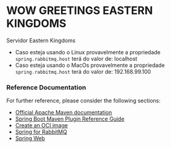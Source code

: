 # WOW GREETINGS EASTERN KINGDOMS
Servidor Eastern Kingdoms

- Caso esteja usando o Linux provavelmente a propriedade ```spring.rabbitmq.host```
  terá do valor de: localhost
- Caso esteja usando o MacOs provavelmente a propriedade ```spring.rabbitmq.host```
  terá do valor de: 192.168.99.100
  
### Reference Documentation
For further reference, please consider the following sections:

* [Official Apache Maven documentation](https://maven.apache.org/guides/index.html)
* [Spring Boot Maven Plugin Reference Guide](https://docs.spring.io/spring-boot/docs/2.5.4/maven-plugin/reference/html/)
* [Create an OCI image](https://docs.spring.io/spring-boot/docs/2.5.4/maven-plugin/reference/html/#build-image)
* [Spring for RabbitMQ](https://docs.spring.io/spring-boot/docs/2.5.4/reference/htmlsingle/#boot-features-amqp)
* [Spring Web](https://docs.spring.io/spring-boot/docs/2.5.4/reference/htmlsingle/#boot-features-developing-web-applications)
